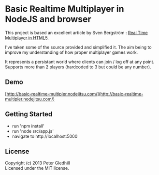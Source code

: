 # Basic Realtime Multiplayer in NodeJS and browser

This project is based an excellent article by Sven Bergström : [Real Time Multiplayer in HTML5](http://buildnewgames.com/real-time-multiplayer/).

I've taken some of the source provided and simplified it.  The aim being to improve my understanding of how proper multiplayer games work.

It represents a persistant world where clients can join / log off at any point.  Supports more than 2 players (hardcoded to 3 but could be any number).

## Demo
[http://basic-realtime-multipler.nodejitsu.com/](http://basic-realtime-multipler.nodejitsu.com/)

## Getting Started

- run 'npm install'
- run 'node src/app.js'
- navigate to http://localhost:5000

## License
Copyright (c) 2013 Peter Gledhill  
Licensed under the MIT license.
